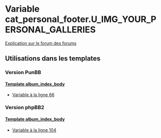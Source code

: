 # Variable cat_personal_footer.U_IMG_YOUR_PERSONAL_GALLERIES
[Explication sur le forum des forums](http://forum.forumactif.com/t294113-listing-des-variables#cat_personal_footer.U_IMG_YOUR_PERSONAL_GALLERIES)
## Utilisations dans les templates
### Version PunBB
#### [Template album_index_body](punbb/album_index_body.md)
* [Variable à la ligne 66](../punbb/album_index_body.tpl#L66)
### Version phpBB2
#### [Template album_index_body](subsilver/album_index_body.md)
* [Variable à la ligne 104](../subsilver/album_index_body.tpl#L104)
